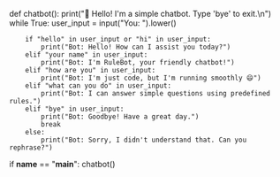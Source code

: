 def chatbot():
    print("🤖 Hello! I'm a simple chatbot. Type 'bye' to exit.\n")
    while True:
        user_input = input("You: ").lower()

        if "hello" in user_input or "hi" in user_input:
            print("Bot: Hello! How can I assist you today?")
        elif "your name" in user_input:
            print("Bot: I'm RuleBot, your friendly chatbot!")
        elif "how are you" in user_input:
            print("Bot: I'm just code, but I'm running smoothly 😄")
        elif "what can you do" in user_input:
            print("Bot: I can answer simple questions using predefined rules.")
        elif "bye" in user_input:
            print("Bot: Goodbye! Have a great day.")
            break
        else:
            print("Bot: Sorry, I didn't understand that. Can you rephrase?")

if __name__ == "__main__":
    chatbot()
